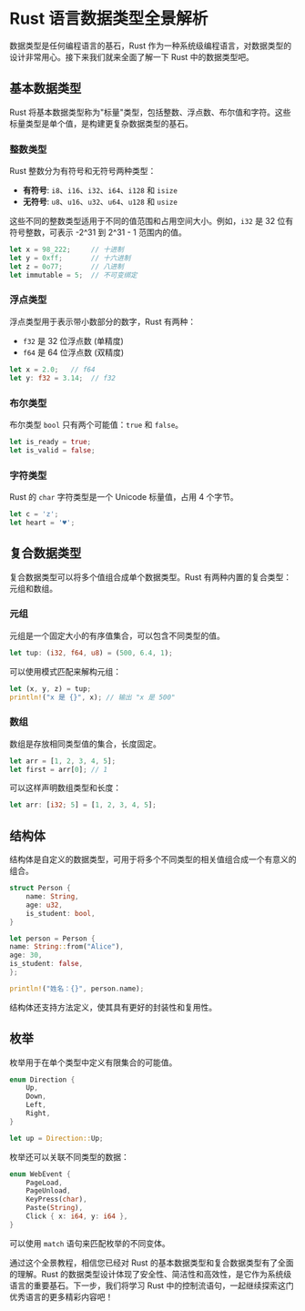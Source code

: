 # Rust 语言数据类型全景解析

数据类型是任何编程语言的基石，Rust 作为一种系统级编程语言，对数据类型的设计非常用心。接下来我们就来全面了解一下 Rust
中的数据类型吧。

## 基本数据类型

Rust 将基本数据类型称为"标量"类型，包括整数、浮点数、布尔值和字符。这些标量类型是单个值，是构建更复杂数据类型的基石。

### 整数类型

Rust 整数分为有符号和无符号两种类型：

- **有符号**: `i8`、`i16`、`i32`、`i64`、`i128` 和 `isize`
- **无符号**: `u8`、`u16`、`u32`、`u64`、`u128` 和 `usize`

这些不同的整数类型适用于不同的值范围和占用空间大小。例如，`i32` 是 32 位有符号整数，可表示 -2^31 到 2^31 - 1 范围内的值。

```rust
let x = 98_222;     // 十进制
let y = 0xff;       // 十六进制
let z = 0o77;       // 八进制
let immutable = 5;  // 不可变绑定
```

### 浮点类型

浮点类型用于表示带小数部分的数字，Rust 有两种：

- `f32` 是 32 位浮点数 (单精度)
- `f64` 是 64 位浮点数 (双精度)

```rust
let x = 2.0;   // f64
let y: f32 = 3.14;  // f32
```

### 布尔类型

布尔类型 `bool` 只有两个可能值：`true` 和 `false`。

```rust
let is_ready = true;
let is_valid = false;
```

### 字符类型

Rust 的 `char` 字符类型是一个 Unicode 标量值，占用 4 个字节。

```rust
let c = 'z';
let heart = '♥';
```

## 复合数据类型

复合数据类型可以将多个值组合成单个数据类型。Rust 有两种内置的复合类型：元组和数组。

### 元组

元组是一个固定大小的有序值集合，可以包含不同类型的值。

```rust
let tup: (i32, f64, u8) = (500, 6.4, 1);
```

可以使用模式匹配来解构元组：

```rust
let (x, y, z) = tup;
println!("x 是 {}", x); // 输出 "x 是 500"
```

### 数组

数组是存放相同类型值的集合，长度固定。

```rust
let arr = [1, 2, 3, 4, 5];
let first = arr[0]; // 1
```

可以这样声明数组类型和长度：

```rust
let arr: [i32; 5] = [1, 2, 3, 4, 5];
```

## 结构体

结构体是自定义的数据类型，可用于将多个不同类型的相关值组合成一个有意义的组合。

```rust
struct Person {
    name: String,
    age: u32,
    is_student: bool,
}

let person = Person {
name: String::from("Alice"),
age: 30,
is_student: false,
};

println!("姓名：{}", person.name);
```

结构体还支持方法定义，使其具有更好的封装性和复用性。

## 枚举

枚举用于在单个类型中定义有限集合的可能值。

```rust
enum Direction {
    Up,
    Down,
    Left,
    Right,
}

let up = Direction::Up;
```

枚举还可以关联不同类型的数据：

```rust
enum WebEvent {
    PageLoad,
    PageUnload,
    KeyPress(char),
    Paste(String),
    Click { x: i64, y: i64 },
}
```

可以使用 `match` 语句来匹配枚举的不同变体。

通过这个全景教程，相信您已经对 Rust 的基本数据类型和复合数据类型有了全面的理解。Rust
的数据类型设计体现了安全性、简洁性和高效性，是它作为系统级语言的重要基石。下一步，我们将学习 Rust
中的控制流语句，一起继续探索这门优秀语言的更多精彩内容吧！